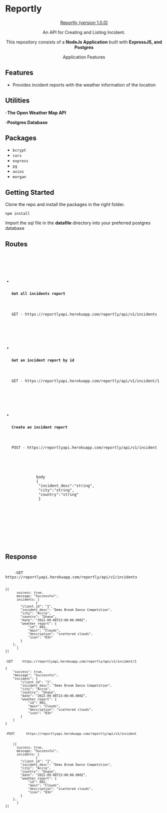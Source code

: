 # Reportly

<p align="center">
    <a href="https://reportlyapi.herokuapp.com">
        <p align="center">Reportly (version 1.0.0)</p>
    </a>
    
</p>

<p align="center">
    An API for Creating and Listing Incident.
</p>

<p align="center">
    This repository consists of a <strong>NodeJs Application</strong> built with <strong>ExpressJS, and Postgres</strong> 
</p>

<p align="center">
    <p align="center">Application Features</p>
</p>


## Features

- Provides incident reports with the weather information of the location

## Utilities

-<b>The Open Weather Map API</b>

-<b>Postgres Database</b>


## Packages

- `bcrypt`
- `cors`
- `express`
- `pg`
- `axios`
- `morgan`



## Getting Started

<p>Clone the repo and install the packages in the right folder.</p>
<code>npm install</code>

<p>Import the sql file in the <b>datafile</b> directory into your preferred postgres database</p>

## Routes
<code>

   <ul>
    <li>
        <p><b>Get all incidents report</b><p>
        <p>GET - https://reportlyapi.herokuapp.com/reportly/api/v1/incidents
        <p>
    </li>
    <li>
        <p><b>Get an incident report by id</b><p>
        <p>GET - https://reportlyapi.herokuapp.com/reportly/api/v1/incident/1
        <p>
    </li>
    <li>
        <p><b>Create an incident report</b><p>
        <p>POST - https://reportlyapi.herokuapp.com/reportly/api/v1/incident
        </p>
        <p> 
           body     
           {
            "incident_desc":"string", 
            "city":"string", 
            "country":"string"
            }
        </p>    
    </li>


   </ul>

</code>

## Response

<code>
    -GET     https://reportlyapi.herokuapp.com/reportly/api/v1/incidents

    [{
          success: true,
          message: "Successful",
          incidents: [
                    {
            "client_id": "1",
            "incident_desc": "Dems Break Dance Competition",
            "city": "Accra",
            "country": "Ghana",
            "date": "2022-09-08T23:00:00.000Z",
            "weather_report": {
                "id": 802,
                "main": "Clouds",
                "description": "scattered clouds",
                "icon": "03n"
            }
        },
          ]
    }]


    -GET     https://reportlyapi.herokuapp.com/reportly/api/v1/incident/1

    {
        "success": true,
        "message": "Successful",
        "incident": {
            "client_id": "1",
            "incident_desc": "Dems Break Dance Competition",
            "city": "Accra",
            "country": "Ghana",
            "date": "2022-09-08T23:00:00.000Z",
            "weather_report": {
                "id": 802,
                "main": "Clouds",
                "description": "scattered clouds",
                "icon": "03n"
            }
        }
    }


    -POST      https://reportlyapi.herokuapp.com/reportly/api/v1/incident


        [{
          success: true,
          message: "Successful",
          incidents: [
                    {
            "client_id": "1",
            "incident_desc": "Dems Break Dance Competition",
            "city": "Accra",
            "country": "Ghana",
            "date": "2022-09-08T23:00:00.000Z",
            "weather_report": {
                "id": 802,
                "main": "Clouds",
                "description": "scattered clouds",
                "icon": "03n"
            }
        },
          ]
    }]



</code>











